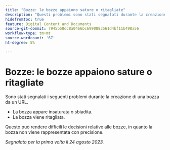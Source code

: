 ```yaml
---
title: "Bozze: le bozze appaiono sature o ritagliate"
description: "Questi problemi sono stati segnalati durante la creazione di una bozza da un URL."
hidefromtoc: true
feature: Digital Content and Documents
source-git-commit: 7945b58dc8a0466bc6990883561d4bf11b498a56
workflow-type: tm+mt
source-wordcount: '67'
ht-degree: 5%

---
```



# Bozze: le bozze appaiono sature o ritagliate

Sono stati segnalati i seguenti problemi durante la creazione di una bozza da un URL.

* La bozza appare insaturata o sbiadita.
* La bozza viene ritagliata.

Questo può rendere difficili le decisioni relative alle bozze, in quanto la bozza non viene rappresentata con precisione.

_Segnalato per la prima volta il 24 agosto 2023._
